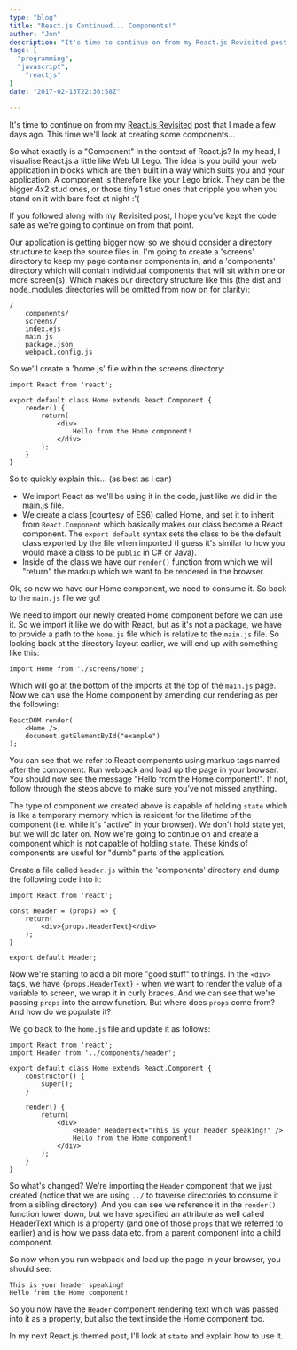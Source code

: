 ```yaml
---
type: "blog"
title: "React.js Continued... Components!"
author: "Jon"
description: "It's time to continue on from my React.js Revisited post that I made a few days ago. This time we'll look at creating some components..."
tags: [
  "programming",
  "javascript",
	"reactjs"
]
date: "2017-02-13T22:36:58Z"

---
```


It's time to continue on from my [React.js Revisited](/blog/post/2017/react-js-revisited) post that I made a few days ago. This time we'll look at creating some components...

So what exactly is a "Component" in the context of React.js? In my head, I visualise React.js a little like Web UI Lego. The idea is you build your web application in blocks which are then built in a way which suits you and your application. A component is therefore like your Lego brick. They can be the bigger 4x2 stud ones, or those tiny 1 stud ones that cripple you when you stand on it with bare feet at night :'(

If you followed along with my Revisited post, I hope you've kept the code safe as we're going to continue on from that point.

Our application is getting bigger now, so we should consider a directory structure to keep the source files in. I'm going to create a 'screens' directory to keep my page container components in, and a 'components' directory which will contain individual components that will sit within one or more screen(s). Which makes our directory structure like this (the dist and node_modules directories will be omitted from now on for clarity):

	/
		components/
		screens/
		index.ejs
		main.js
		package.json
		webpack.config.js

So we'll create a 'home.js' file within the screens directory:

	import React from 'react';

	export default class Home extends React.Component {
		render() {
			return(
				<div>
					Hello from the Home component!
				</div>
			);
		}
	}

So to quickly explain this... (as best as I can)

 * We import React as we'll be using it in the code, just like we did in the main.js file.
 * We create a class (courtesy of ES6) called Home, and set it to inherit from `React.Component` which basically makes our class become a React component. The `export default` syntax sets the class to be the default class exported by the file when imported (I guess it's similar to how you would make a class to be `public` in C# or Java).
 * Inside of the class we have our `render()` function from which we will "return" the markup which we want to be rendered in the browser.

Ok, so now we have our Home component, we need to consume it. So back to the `main.js` file we go!

We need to import our newly created Home component before we can use it. So we import it like we do with React, but as it's not a package, we have to provide a path to the `home.js` file which is relative to the `main.js` file. So looking back at the directory layout earlier, we will end up with something like this:

	import Home from './screens/home';

Which will go at the bottom of the imports at the top of the `main.js` page. Now we can use the Home component by amending our rendering as per the following:

	ReactDOM.render(
		<Home />,
		document.getElementById("example")
	);

You can see that we refer to React components using markup tags named after the component. Run webpack and load up the page in your browser. You should now see the message "Hello from the Home component!". If not, follow through the steps above to make sure you've not missed anything.

The type of component we created above is capable of holding `state` which is like a temporary memory which is resident for the lifetime of the component (i.e. while it's "active" in your browser). We don't hold state yet, but we will do later on. Now we're going to continue on and create a component which is not capable of holding `state`. These kinds of components are useful for "dumb" parts of the application.

Create a file called `header.js` within the 'components' directory and dump the following code into it:

	import React from 'react';

	const Header = (props) => {
		return(
			<div>{props.HeaderText}</div>
		);
	}

	export default Header;

Now we're starting to add a bit more "good stuff" to things. In the `<div>` tags, we have `{props.HeaderText}` - when we want to render the value of a variable to screen, we wrap it in curly braces. And we can see that we're passing `props` into the arrow function. But where does `props` come from? And how do we populate it?

We go back to the `home.js` file and update it as follows:

	import React from 'react';
	import Header from '../components/header';

	export default class Home extends React.Component {
		constructor() {
			super();
		}

		render() {
			return(
				<div>
					<Header HeaderText="This is your header speaking!" />
					Hello from the Home component!
				</div>
			);
		}
	}

So what's changed? We're importing the `Header` component that we just created (notice that we are using `../` to traverse directories to consume it from a sibling directory). And you can see we reference it in the `render()` function lower down, but we have specified an attribute as well called HeaderText which is a property (and one of those `props` that we referred to earlier) and is how we pass data etc. from a parent component into a child component.

So now when you run webpack and load up the page in your browser, you should see:

	This is your header speaking!
	Hello from the Home component!

So you now have the `Header` component rendering text which was passed into it as a property, but also the text inside the Home component too.

In my next React.js themed post, I'll look at `state` and explain how to use it.

